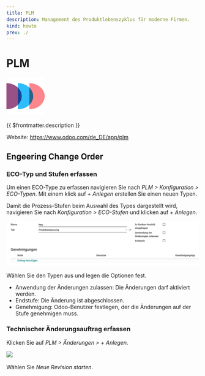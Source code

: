 ```yaml
---
title: PLM
description: Management des Produktlebenszyklus für moderne Firmen.
kind: howto
prev: ./
---
```

# PLM
![icons_odoo_mrp_plm](attachments/icons_odoo_mrp_plm.png)

{{ $frontmatter.description }}

Website: <https://www.odoo.com/de_DE/app/plm>

## Engeering Change Order

### ECO-Typ und Stufen erfassen

Um einen ECO-Type zu erfassen navigieren Sie nach *PLM > Konfiguration > ECO-Typen*. Mit einem klick auf *+ Anlegen* erstellen Sie einen neuen Typen.

Damit die Prozess-Stufen beim Auswahl des Types dargestellt wird, navigieren Sie nach *Konfiguration > ECO-Stufen* und klicken auf *+ Anlegen*.

![](attachments/PLM%20ECO-Stufe%20erfassen.png)

Wählen Sie den Typen aus und legen die Optionen fest.

* Anwendung der Änderungen zulassen: Die Änderungen darf aktiviert werden.
* Endstufe: Die Änderung ist abgeschlossen.
* Genehmigung: Odoo-Benutzer festlegen, der die Änderungen auf der Stufe genehmigen muss.

### Technischer Änderungsauftrag erfassen

Klicken Sie auf *PLM > Änderungen > + Anlegen*.

![](attachments/PLM%20Änderungsauftrag%20erfassen.gif)

Wählen Sie *Neue Revision starten*.